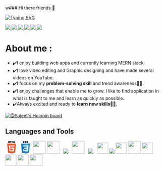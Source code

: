 w### Hi there friends 👋

[![Typing SVG](https://readme-typing-svg.demolab.com?font=Fira+Code&pause=1000&random=false&width=435&lines=%3C+Hello+World%2C+Sujeet+here!%2F%3E)](https://git.io/typing-svg)

<a href="https://leetcode.com/fncbravo/">
  <img src="https://img.shields.io/badge/Leetcode-orange?style=for-the-badge&logo=leetcode&logoColor=black"/>
</a>
<a href="https://in.linkedin.com/in/sujeet-baisane-296b16220">
  <img src="https://img.shields.io/badge/LinkedIn-0077B5?style=for-the-badge&logo=linkedin&logoColor=white"/> 
 </a> 
<a href="mailto:sujeetbaisane05@gmail.com">
  <img src="https://img.shields.io/badge/Gmail-D14836?style=for-the-badge&logo=gmail&logoColor=white"/>
</a>
<a href="https://twitter.com/Sujeetstwt">
  <img src="https://img.shields.io/badge/Twitter-1DA1F2?style=for-the-badge&logo=twitter&logoColor=white"/>
</a>

<a href="https://www.instagram.com/_noonecarress/">
  <img src="https://img.shields.io/badge/Instagram-E4405F?style=for-the-badge&logo=instagram&logoColor=white"/>
</a>

<a href="https://">
	<img src= "https://img.shields.io/badge/">
</a>


# **About me** :

- ✔️I enjoy building web apps and currently learning MERN stack.
- ✔️I love video editing and Graphic designing and have made several videos on YouTube.
- ✔️I focus on my **problem-solving skill** and trend awareness🕵️‍♀️.
- ✔️I enjoy challenges that enable me to grow. I like to find application in what is taught to me and learn as quickly as possible.
- ✔️Always excited and ready to **learn new skills👨‍🎓**.
  
[![@Sujeet's Holopin board](https://holopin.me/fncbravo)](https://holopin.io/@fncbravo)

## **Languages and Tools**<!-- https://github.com/Ileriayo/markdown-badges -->
<p>

<img src="https://raw.githubusercontent.com/devicons/devicon/master/icons/html5/html5-original-wordmark.svg" width="40px" height="40px">

<img src="https://raw.githubusercontent.com/devicons/devicon/master/icons/css3/css3-original-wordmark.svg" width="40px" height="40px">

<img src ="https://cdn.jsdelivr.net/gh/devicons/devicon/icons/java/java-original-wordmark.svg" width="40px" height="40px" >

<img src ="https://cdn.jsdelivr.net/gh/devicons/devicon/icons/python/python-original-wordmark.svg" width="40px" height="40px">
 &nbsp
<img src="https://cdn.jsdelivr.net/gh/devicons/devicon/icons/javascript/javascript-original.svg" width=40px heigth=50px > &nbsp 

<img src ="https://cdn.jsdelivr.net/gh/devicons/devicon/icons/git/git-plain.svg" width="40px" height="40px"> 
&nbsp

<img src="https://cdn.jsdelivr.net/gh/devicons/devicon@latest/icons/mongodb/mongodb-original.svg" widht="40px" height="40px">
&nbsp

<img src ="https://cdn.jsdelivr.net/gh/devicons/devicon/icons/vscode/vscode-original-wordmark.svg" width="35px" height="35px">

<img src="https://cdn.jsdelivr.net/gh/devicons/devicon@latest/icons/nodejs/nodejs-plain-wordmark.svg" withd="40px" height="40px">

<img src="https://cdn.jsdelivr.net/gh/devicons/devicon@latest/icons/react/react-original-wordmark.svg" width="35px" height="35px">

<img src="https://cdn.jsdelivr.net/gh/devicons/devicon@latest/icons/linux/linux-original.svg" width="40px" height="40px">

<img src="https://cdn.jsdelivr.net/gh/devicons/devicon@latest/icons/notion/notion-original.svg" width="35px" height="35px">

<img src="https://cdn.jsdelivr.net/gh/devicons/devicon@latest/icons/postman/postman-original.svg" width="35px" height="35px">

<img src="https://cdn.jsdelivr.net/gh/devicons/devicon@latest/icons/typescript/typescript-original.svg" width="35px" height="35px">

<img src="https://cdn.jsdelivr.net/gh/devicons/devicon@latest/icons/premierepro/premierepro-original.svg" width="40px" height="35px">
          
          
          
          
          
          

</p>

<!--
**Fncbravo/Fncbravo** is a ✨ _special_ ✨ repository because its `README.md` (this file) appears on your GitHub profile.
[![An image of @fncbravo's Holopin badges, which is a link to view their full Holopin profile](https://holopin.me/fncbravo)](https://holopin.io/@fncbravo)
Here are some ideas to get you started:

- 🔭 I’m currently working on ...
- 🌱 I’m currently learning ...
- 👯 I’m looking to collaborate on ...
- 🤔 I’m looking for help with ...
- 💬 Ask me about ...
- 📫 How to reach me: ...
- 😄 Pronouns: ...
- ⚡ Fun fact: ...
-->

